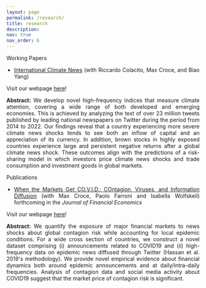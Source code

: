 ```yaml
---
layout: page
permalink: /research/
title: research
description: 
nav: true
nav_order: 6
---
```


<style>
.text-column {
    max-width: 1000px; /* Adjust the width as needed */
    margin: 0 auto;
    text-align: justify; /* Justify text */
}

.text-column p {
    text-indent: 0; /* Remove the default indentation */
}

.text-column ul {
    list-style-type: disc; /* Use bullet points */
    padding-left: 20px; /* Adjust the padding as needed */
}
</style>

Working Papers

<div class="text-column">
    <ul>
        <li><a href="https://papers.ssrn.com/sol3/papers.cfm?abstract_id=4713016">International Climate News</a> (with Riccardo Colacito, Max Croce, and Biao Yang)</li>
    </ul>
    <p>Visit our webpage <a href="https://sites.google.com/view/internationalclimatenews/home">here</a>!</p>
    <p><strong>Abstract:</strong> We develop novel high-frequency indices that measure climate attention, covering a wide range of both developed and emerging economies. This is achieved by analyzing the text of over 23 million tweets published by leading national newspapers on Twitter during the period from 2014 to 2022. Our findings reveal that a country experiencing more severe climate news shocks tends to see both an inflow of capital and an appreciation of its currency. In addition, brown stocks in highly exposed countries experience large and persistent negative returns after a global climate news shock. These outcomes align with the predictions of a risk-sharing model in which investors price climate news shocks and trade consumption and investment goods in global markets.</p>
</div>


Publications
<div class="text-column">
    <ul>
        <li><a href="https://papers.ssrn.com/sol3/papers.cfm?abstract_id=3560347">When the Markets Get CO.V.I.D.: COntagion, Viruses, and Information Diffusion</a> (with Max Croce, Paolo Farroni and Isabella Wolfskeil) forthcoming in the <em>Journal of Financial Economics</em></li>
    </ul>
    <p>Visit our webpage <a href="https://sites.google.com/view/when-markets-get-covid/home?authuser=0">here</a>!</p>
    <p><strong>Abstract:</strong> We quantify the exposure of major financial markets to news shocks about global contagion risk while accounting for local epidemic conditions. For a wide cross section of countries, we construct a novel dataset comprising (i) announcements related to COVID19 and (ii) high-frequency data on epidemic news diffused through Twitter (Hassan et al. 2019's methodology). We provide novel empirical evidence about financial dynamics both around epidemic announcements and at daily/intra-daily frequencies. Analysis of contagion data and social media activity about COVID19 suggest that the market price of contagion risk is significant.</p>
</div>

